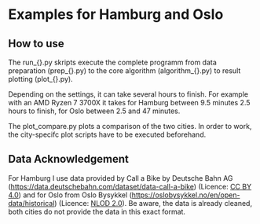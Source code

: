 # Examples for Hamburg and Oslo

## How to use
The run_{}.py skripts execute the complete programm from data preparation (prep_{}.py) to the core algorithm (algorithm_{}.py) to result plotting (plot_{}.py).  

Depending on the settings, it can take several hours to finish. For example with an AMD Ryzen 7 3700X it takes for Hamburg between 9.5 minutes 2.5 hours to finish, for Oslo between 2.5 and 47 minutes.

The plot_compare.py plots a comparison of the two cities. In order to work, the city-specifc plot scripts have to be executed beforehand.

## Data Acknowledgement
For Hamburg I use data provided by Call a Bike by Deutsche Bahn AG (https://data.deutschebahn.com/dataset/data-call-a-bike) (Licence: [CC BY 4.0](https://creativecommons.org/licenses/by/4.0/legalcode)) and for Oslo from Oslo Bysykkel (https://oslobysykkel.no/en/open-data/historical) (Licence: [NLOD 2.0](https://data.norge.no/nlod/en/2.0/)). Be aware, the data is already cleaned, both cities do not provide the data in this exact format.
